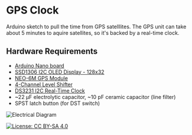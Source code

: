 GPS Clock
===

Arduino sketch to pull the time from GPS satelllites. The GPS unit can take
about 5 minutes to aquire satellites, so it's backed by a real-time clock. 

Hardware Requirements
---

 - [Arduino Nano board](https://www.arduino.cc/en/Main/ArduinoBoardNano)
 - [SSD1306 I2C OLED Display - 128x32](https://www.adafruit.com/product/931)
 - [NEO-6M GPS Module](https://www.u-blox.com/en/product/neo-6-series)
 - [4-Channel Level Shifter](https://www.adafruit.com/product/757)
 - [DS3231 I2C Real-Time Clock](https://learn.adafruit.com/adafruit-ds3231-precision-rtc-breakout/overview)
 - ~22 µF electrolytic capacitor, ~10 pF ceramic capacitor (line filter)
 - SPST latch button (for DST switch)

![Electrical Diagram](https://byron-supertech.visualstudio.com/ef56f05e-3922-43c2-ba28-69bc7d33c53b/_api/_versioncontrol/itemContent?repositoryId=392eab30-28de-4788-9596-0595671727a2&path=%2Fdiagrams%2FGPS-RTC-Clock-nano.png&version=GBmaster&contentOnly=true&__v=5 "GPS Clock diagram")

[![License: CC BY-SA 4.0](https://licensebuttons.net/l/by-sa/4.0/80x15.png)](https://creativecommons.org/licenses/by-sa/4.0/)
